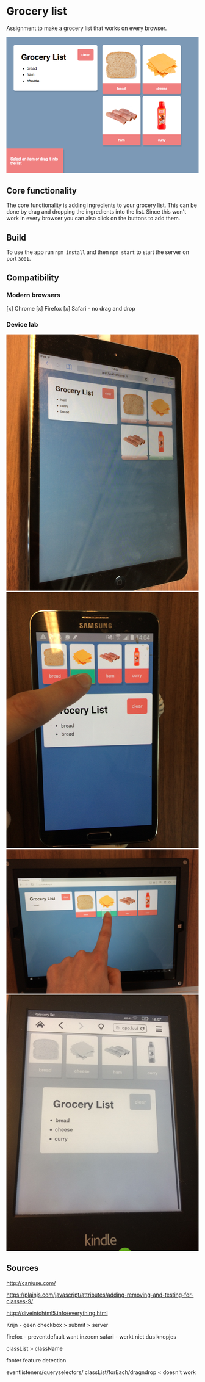# Grocery list
Assignment to make a grocery list that works on every browser.

![screenshot](screens/home.png)

## Core functionality
The core functionality is adding ingredients to your grocery list. This can be done by drag and dropping the ingredients into the list. Since this won't work in every browser you can also click on the buttons to add them.

## Build
To use the app run `npm install` and then `npm start` to start the server on port `3001`.

## Compatibility
### Modern browsers
[x] Chrome
[x] Firefox
[x] Safari - no drag and drop

### Device lab
![screenshot](screens/ipad.jpg)
![screenshot](screens/samsung.jpg)
![screenshot](screens/wintab.jpg)
![screenshot](screens/kindle.jpg)

## Sources
<a href="https://plainjs.com/javascript/attributes/adding-removing-and-testing-for-classes-9/">http://caniuse.com/</a>

<a href="https://plainjs.com/javascript/attributes/adding-removing-and-testing-for-classes-9/">https://plainjs.com/javascript/attributes/adding-removing-and-testing-for-classes-9/</a>

<a href="http://diveintohtml5.info/everything.html">http://diveintohtml5.info/everything.html</a>

Krijn - geen checkbox > submit > server

firefox - preventdefault want inzoom
safari - werkt niet dus knopjes

classList > className

footer feature detection

eventlisteners/queryselectors/
classList/forEach/dragndrop < doesn't work